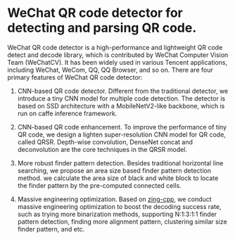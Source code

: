 WeChat QR code detector for detecting and parsing QR code.
================================================

WeChat QR code detector is a high-performance and lightweight QR code detect and decode library, which is contributed by WeChat Computer Vision Team (WeChatCV). It has been widely used in various Tencent applications, including WeChat, WeCom, QQ, QQ Browser, and so on. There are four primary features of WeChat QR code detector:

1. CNN-based QR code detector. Different from the traditional detector, we introduce a tiny CNN model for multiple code detection. The detector is based on SSD architecture with a MobileNetV2-like backbone, which is run on caffe inference framework.

2. CNN-based QR code enhancement. To improve the performance of tiny QR code, we design a lighten super-resolution CNN model for QR code, called QRSR. Depth-wise convolution, DenseNet concat and deconvolution are the core techniques in the QRSR model.

3. More robust finder pattern detection. Besides traditional horizontal line searching, we propose an area size based finder pattern detection method. we calculate the area size of black and white block to locate the finder pattern by the pre-computed connected cells.

4. Massive engineering optimization. Based on [zing-cpp](https://github.com/glassechidna/zxing-cpp), we conduct massive engineering optimization to boost the decoding success rate, such as trying more binarization methods, supporting N:1:3:1:1 finder pattern detection, finding more alignment pattern, clustering similar size finder pattern, and etc.
